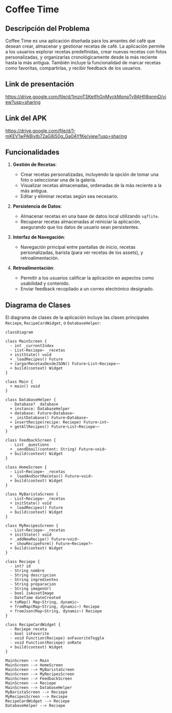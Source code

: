 # Coffee Time

## Descripción del Problema
Coffee Time es una aplicación diseñada para los amantes del café que desean crear, almacenar y gestionar recetas de café. La aplicación permite a los usuarios explorar recetas predefinidas, crear nuevas recetas con fotos personalizadas, y organizarlas cronológicamente desde la más reciente hasta la más antigua. También incluye la funcionalidad de marcar recetas como favoritas, compartirlas, y recibir feedback de los usuarios.

## Link de presentación
https://drive.google.com/file/d/1mznTSKetfhGnMyckMqnpTy9AHfj8qnmD/view?usp=sharing

## Link del APK
https://drive.google.com/file/d/1-mKEV1wPABivIb72aG8j50g_Ga0AYfKe/view?usp=sharing

## Funcionalidades

1. **Gestión de Recetas**:
   - Crear recetas personalizadas, incluyendo la opción de tomar una foto o seleccionar una de la galería.
   - Visualizar recetas almacenadas, ordenadas de la más reciente a la más antigua.
   - Editar y eliminar recetas según sea necesario.

2. **Persistencia de Datos**:
   - Almacenar recetas en una base de datos local utilizando `sqflite`.
   - Recuperar recetas almacenadas al reiniciar la aplicación, asegurando que los datos de usuario sean persistentes.

3. **Interfaz de Navegación**:
   - Navegación principal entre pantallas de inicio, recetas personalizadas, barista (para ver recetas de los assets), y retroalimentación.

4. **Retroalimentación**:
   - Permitir a los usuarios calificar la aplicación en aspectos como usabilidad y contenido.
   - Enviar feedback recopilado a un correo electrónico designado.

## Diagrama de Clases

El diagrama de clases de la aplicación incluye las clases principales `Reciepe`, `RecipeCardWidget`, o `DatabaseHelper`:


```mermaid
classDiagram

class MainScreen {
  - int _currentIndex
  - List~Reciepe~ _recetas
  + initState() void
  + _loadRecipes() Future
  + cargarRecetasDesdeJSON() Future~List~Reciepe~~
  + build(context) Widget
}

class Main {
  + main() void
}

class DatabaseHelper {
  - Database? _database
  + instance: DatabaseHelper
  + database: Future~Database~
  + _initDatabase() Future~Database~
  + insertRecipe(recipe: Reciepe) Future~int~
  + getAllRecipes() Future~List~Reciepe~~
}

class FeedbackScreen {
  - List _questions
  + _sendEmail(content: String) Future~void~
  + build(context) Widget
}

class HomeScreen {
  - List~Reciepe~ _recetas
  + _loadAndSortRecetas() Future~void~
  + build(context) Widget
}

class MyBaristaScreen {
  - List~Reciepe~ _recetas
  + initState() void
  + _loadRecipes() Future
  + build(context) Widget
}

class MyRecipesScreen {
  - List~Reciepe~ _recetas
  + initState() void
  + _addNewRecipe() Future~void~
  + _showRecipeForm() Future~Reciepe?~
  + build(context) Widget
}

class Reciepe {
  - int? id
  - String nombre
  - String descripcion
  - String ingredientes
  - String preparacion
  - String imagenUrl
  - bool isAssetImage
  - DateTime dateCreated
  + toMap() Map~String, dynamic~
  + fromMap(Map~String, dynamic~) Reciepe
  + fromJson(Map~String, dynamic~) Reciepe
}

class RecipeCardWidget {
  - Reciepe receta
  - bool isFavorite
  - void Function(Reciepe) onFavoriteToggle
  - void Function(Reciepe) onRate
  + build(context) Widget
}

MainScreen --> Main
MainScreen --> HomeScreen
MainScreen --> MyBaristaScreen
MainScreen --> MyRecipesScreen
MainScreen --> FeedbackScreen
MainScreen --> Reciepe
MainScreen --> DatabaseHelper
MyBaristaScreen --> Reciepe
MyRecipesScreen --> Reciepe
RecipeCardWidget --> Reciepe
DatabaseHelper --> Reciepe
